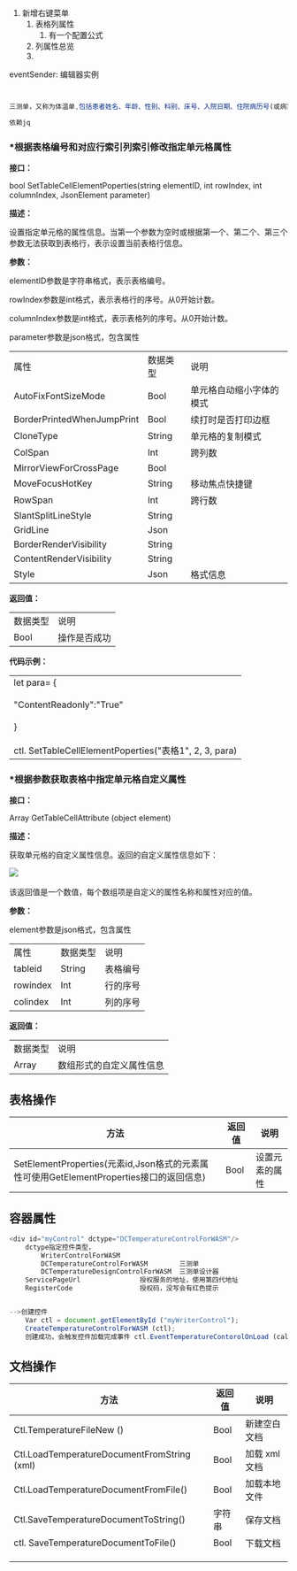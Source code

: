 1. 新增右键菜单
	1. 表格列属性
		1. 有一个配置公式
	2. 列属性总览
	3. 

eventSender: 编辑器实例

```js


三测单，又称为体温单,包括患者姓名、年龄、性别、科别、床号、入院日期、住院病历号(或病案号)、日期、住院天数、手术后天数、脉搏/心率、体温、呼吸、血压、出入量、大便次数、身高、体重等。

依赖jq

```



### ***根据表格编号和对应行索引列索引修改指定单元格属性**

**接口：**

bool SetTableCellElementPoperties(string elementID, int rowIndex, int columnIndex, JsonElement parameter)

**描述：**

设置指定单元格的属性信息。当第一个参数为空时或根据第一个、第二个、第三个参数无法获取到表格行，表示设置当前表格行信息。

**参数：**

elementID参数是字符串格式，表示表格编号。

rowIndex参数是int格式，表示表格行的序号。从0开始计数。

columnIndex参数是int格式，表示表格列的序号。从0开始计数。

parameter参数是json格式，包含属性

|   |   |   |
|---|---|---|
|属性|数据类型|说明|
|AutoFixFontSizeMode|Bool|单元格自动缩小字体的模式|
|BorderPrintedWhenJumpPrint|Bool|续打时是否打印边框|
|CloneType|String|单元格的复制模式|
|ColSpan|Int|跨列数|
|MirrorViewForCrossPage|Bool||
|MoveFocusHotKey|String|移动焦点快捷键|
|RowSpan|Int|跨行数|
|SlantSplitLineStyle|String||
|GridLine|Json||
|BorderRenderVisibility|String||
|ContentRenderVisibility|String||
|Style|Json|格式信息|

**返回值：**

|   |   |
|---|---|
|数据类型|说明|
|Bool|操作是否成功|

**代码示例：**

|                                                                                                                  |
| ---------------------------------------------------------------------------------------------------------------- |
| let para= {<br><br>"ContentReadonly":"True"<br><br>}<br><br>ctl. SetTableCellElementPoperties("表格1", 2, 3, para) |

### ***根据参数获取表格中指定单元格自定义属性**

**接口：**

Array GetTableCellAttribute (object element)

**描述：**

获取单元格的自定义属性信息。返回的自定义属性信息如下：

![](file:///C:\Users\wanglun\AppData\Local\Temp\ksohtml10700\wps1.jpg) 

该返回值是一个数值，每个数组项是自定义的属性名称和属性对应的值。

**参数：**

element参数是json格式，包含属性

|   |   |   |
|---|---|---|
|属性|数据类型|说明|
|tableid|String|表格编号|
|rowindex|Int|行的序号|
|colindex|Int|列的序号|

**返回值：**

|       |              |
| ----- | ------------ |
| 数据类型  | 说明           |
| Array | 数组形式的自定义属性信息 |
## 表格操作


| 方法                                                                   | 返回值  | 说明                   |
| -------------------------------------------------------------------- | ---- | -------------------- |
| SetElementProperties(元素id,Json格式的元素属性可使用GetElementProperties接口的返回信息) | Bool | 设置元素的属性              |

## 容器属性
```js
<div id="myControl" dctype="DCTemperatureControlForWASM"/>
	dctype指定控件类型，
		WriterControlForWASM               
		DCTemperatureControlForWASM        三测单
		DCTemperatureDesignControlForWASM  三测单设计器
	ServicePageUrl               授权服务的地址，使用第四代地址
	RegisterCode                 授权码，没写会有红色提示


-->创建控件
	Var ctl = document.getElementById ("myWriterControl");
	CreateTemperatureControlForWASM (ctl);
	创建成功，会触发控件加载完成事件 ctl.EventTemperatureContorolOnLoad (callback)。
```
## 文档操作

| 方法                                          | 返回值  | 说明        |
| ------------------------------------------- | ---- | --------- |
| Ctl.TemperatureFileNew ()                   | Bool | 新建空白文档    |
| Ctl.LoadTemperatureDocumentFromString (xml) | Bool | 加载 xml 文档 |
| Ctl.LoadTemperatureDocumentFromFile()       | Bool | 加载本地文件    |
| Ctl.SaveTemperatureDocumentToString()       | 字符串  | 保存文档      |
| ctl. SaveTemperatureDocumentToFile()        | Bool | 下载文档      |
|                                             |      |           |
|                                             |      |           |
|                                             |      |           |
